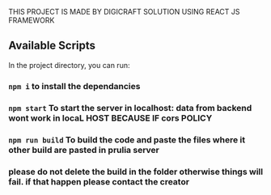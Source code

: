 THIS PROJECT IS MADE BY DIGICRAFT SOLUTION 
USING REACT JS FRAMEWORK

## Available Scripts

In the project directory, you can run:

###  `npm i` to install the dependancies

### `npm start` To start the server in localhost: data from backend wont work in locaL HOST BECAUSE IF cors POLICY

### `npm run build` To build the code and paste the files where it other build are pasted in prulia server

### please do not delete the build in the folder otherwise things will fail. if that happen please contact the creator

